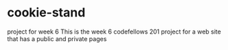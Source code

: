 # cookie-stand
project for week 6
This is the week 6 codefellows 201 project for a web site that has a public and private pages
